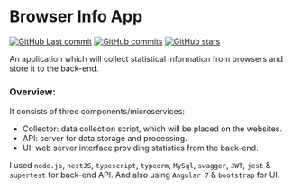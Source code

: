 # Browser Info App

[![GitHub Last commit](https://badgen.net/github/last-commit/nazmulb/browser-info-app)](https://github.com/nazmulb/browser-info-app)
[![GitHub commits](https://badgen.net/github/commits/nazmulb/browser-info-app)](https://github.com/nazmulb/browser-info-app/commits/master)
[![GitHub stars](https://badgen.net/github/stars/nazmulb/browser-info-app)](https://github.com/nazmulb/browser-info-app)

An application which will collect statistical information from browsers and store it to the back-end.

### Overview:

It consists of three components/microservices:
- Collector: data collection script, which will be placed on the websites.
- API: server for data storage and processing.
- UI: web server interface providing statistics from the back-end.

I used `node.js`, `nestJS`, `typescript`, `typeorm`, `MySql`, `swagger`, `JWT`, `jest` & `supertest` for back-end API. And also using `Angular 7` & `bootstrap` for UI.

